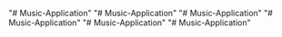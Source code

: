"# Music-Application" 
"# Music-Application" 
"# Music-Application" 
"# Music-Application" 
"# Music-Application" 
"# Music-Application" 
